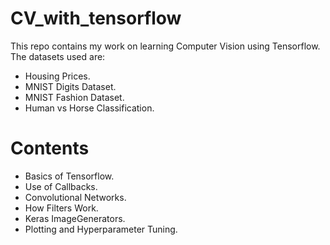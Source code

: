 # CV_with_tensorflow

This repo contains my work on learning Computer Vision using Tensorflow. The datasets used are:

  - Housing Prices.
  - MNIST Digits Dataset.
  - MNIST Fashion Dataset.
  - Human vs Horse Classification.
  
# Contents

  - Basics of Tensorflow.
  - Use of Callbacks.
  - Convolutional Networks.
  - How Filters Work.
  - Keras ImageGenerators.
  - Plotting and Hyperparameter Tuning.
